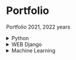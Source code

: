 # Portfolio
Portfolio 2021, 2022 years

<details>
<summary>Python</summary>
<!--
# Python
-->

<details>
<summary>Игра 15</summary>
<!--
## Игра 15
-->
Простая игра в 15. 
Минимальный графический интерфейс позволяет
сохранить/загрузить позицию из файла, сгенерировать случайную
позицию, выбрать цвет и шрифт кнопок. Управление кликом мыши.

![Игра 15](Python/game_15/interface_15.png)

</details>

<details>
<summary>Скринсейвер</summary>
<!--
## Скринсейвер
-->
Второе задание второй недели курса Погружение в Python МФТИ на Coursera.
Описание управления - F1.

![Скринсейвер](Python/screensaver/control.png

Демо gif.

![Скринсейвер](Python/screensaver/example.gif)

</details>

</details>

<!-- 
# Python и C

## C из Python

## Python из C
-->

<details>
<summary>WEB Django</summary>
<!--
# WEB Django
-->

</details>

<details>
<summary>Machine Learning</summary>
<!--
# ML
-->
<details>
<summary>Диаграммы по DataSet FIFA</summary>
<!--
## Диаграммы по DataSet FIFA
-->
Первое задание второй недели курса Python для анализа данных МФТИ на Coursera.
coursera_ds.yml - настроечный файл среды в Anaconda.

![Диаграммы по DataSet FIFA](Machine_Learning/Diagrams_DataSet_FIFA/The_total_value_of_club_players.png)

</details>

<details>
<summary>Курсовой по нейронным сетям</summary>
<!--
## Курсовой по нейронным сетям
-->
Курсовой проект курса Python для анализа данных МФТИ на Coursera.
</details>

<details>
<summary>Обработка dataset с Caggle</summary>
<!--
## Обработка dataset с Caggle
-->

</details>

</details>